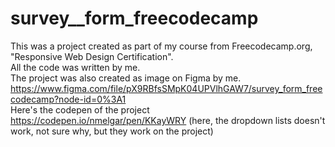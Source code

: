 # survey__form_freecodecamp
This was a project created as part of my course from Freecodecamp.org, "Responsive Web Design Certification".<br>
All the code was written by me. <br>
The project was also created as image on Figma by me. https://www.figma.com/file/pX9RBfsSMpK04UPVlhGAW7/survey_form_freecodecamp?node-id=0%3A1 <br>
Here's the codepen of the project https://codepen.io/nmelgar/pen/KKayWRY (here, the dropdown lists doesn't work, not sure why, but they work on the project)<br>
<br>
<br>
